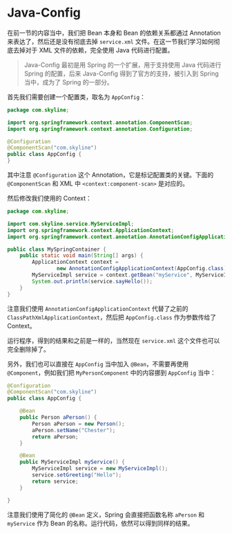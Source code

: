 Java-Config
===========

在前一节的内容当中，我们把 Bean 本身和 Bean 的依赖关系都通过 Annotation 来表达了，然后还是没有彻底去掉 `service.xml` 文件。在这一节我们学习如何彻底去掉对于 XML 文件的依赖，完全使用 Java 代码进行配置。

>Java-Config 最初是用 Spring 的一个扩展，用于支持使用 Java 代码进行 Spring 的配置，后来 Java-Config 得到了官方的支持，被引入到 Spring 当中，成为了 Spring 的一部分。

首先我们需要创建一个配置类，取名为 `AppConfig`：

```java
package com.skyline;

import org.springframework.context.annotation.ComponentScan;
import org.springframework.context.annotation.Configuration;

@Configuration
@ComponentScan("com.skyline")
public class AppConfig {
}
```

其中注意 `@Configuration` 这个 Annotation，它是标记配置类的关键。下面的 `@ComponentScan` 和 XML 中 `<context:component-scan>` 是对应的。

然后修改我们使用的 Context：

```java
package com.skyline;

import com.skyline.service.MyServiceImpl;
import org.springframework.context.ApplicationContext;
import org.springframework.context.annotation.AnnotationConfigApplicationContext;

public class MySpringContainer {
    public static void main(String[] args) {
        ApplicationContext context =
                new AnnotationConfigApplicationContext(AppConfig.class);
        MyServiceImpl service = context.getBean("myService", MyServiceImpl.class);
        System.out.println(service.sayHello());
    }
}
```

注意我们使用 `AnnotationConfigApplicationContext` 代替了之前的 `ClassPathXmlApplicationContext`，然后把 `AppConfig.class` 作为参数传给了 Context。

运行程序，得到的结果和之前是一样的，当然现在 `service.xml` 这个文件也可以完全删除掉了。

另外，我们也可以直接在 `AppConfig` 当中加入 `@Bean`，不需要再使用 `@Component`，例如我们把 `MyPersonComponent` 中的内容挪到 `AppConfig` 当中：

```java
@Configuration
@ComponentScan("com.skyline")
public class AppConfig {

    @Bean
    public Person aPerson() {
        Person aPerson = new Person();
        aPerson.setName("Chester");
        return aPerson;
    }

    @Bean
    public MyServiceImpl myService() {
        MyServiceImpl service = new MyServiceImpl();
        service.setGreeting("Hello");
        return service;
    }

}
```

注意我们使用了简化的 `@Bean` 定义，Spring 会直接把函数名称 `aPerson` 和 `myService` 作为 Bean 的名称。运行代码，依然可以得到同样的结果。
